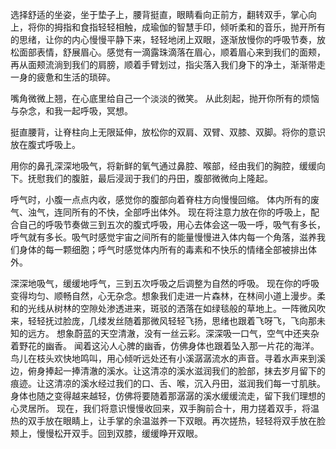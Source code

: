选择舒适的坐姿，坐于垫子上，腰背挺直，眼睛看向正前方，翻转双手，掌心向上，将你的拇指和食指轻轻相触，成瑜伽的智慧手印，倾听柔和的音乐，抛开所有的思绪，让你的内心慢慢平静下来，轻轻地闭上双眼，逐渐放慢你的呼吸节奏，放松面部表情，舒展眉心。感觉有一滴露珠滴落在眉心，顺着眉心来到我们的面颊，再从面颊流淌到我们的肩膀，顺着手臂划过，指尖落入我们身下的净土，渐渐带走一身的疲惫和生活的琐碎。

嘴角微微上翘，在心底里给自己一个淡淡的微笑。
从此刻起，抛开你所有的烦恼与杂念，和我一起呼吸，冥想。

挺直腰背，让脊柱向上无限延伸，放松你的双肩、双臂、双膝、双脚。将你的意识放在腹式呼吸上。

用你的鼻孔深深地吸气，将新鲜的氧气通过鼻腔、喉部，经由我们的胸腔，缓缓向下。抚慰我们的腹脏，最后浸润于我们的丹田，腹部微微向上隆起。

呼气时，小腹一点点内收，感觉你的腹部向着脊柱方向慢慢回缩。
体内所有的废气、浊气，连同所有的不快，全部呼出体外。
现在将注意力放在你的呼吸上，配合自己的呼吸节奏做三到五次的腹式呼吸，用心去体会这一吸一呼，吸气有多长，呼气就有多长。吸气时感觉宇宙之间所有的能量慢慢进入体内每一个角落，滋养我们身体的每一颗细胞；呼气时感觉体内所有的毒素和不快乐的情绪全部被排出体外。

深深地吸气，缓缓地呼气，三到五次呼吸之后调整为自然的呼吸。
现在你的呼吸变得均匀、顺畅自然，心无杂念。想象我们走进一片森林，在林间小道上漫步。柔和的光线从树林的空隙处渗透进来，斑驳的洒落在如绿毯般的草地上。一阵微风吹来，轻轻抚过脸庞，几缕发丝随着那微风轻轻飞扬，思绪也跟着飞呀飞，飞向那未知的远方。
想象蔚蓝的天空清澈，没有一丝云彩。深深吸一口气，空气中还夹杂着野花的幽香。
闻着这沁人心脾的幽香，仿佛身体也跟着坠入那一片花的海洋。
鸟儿在枝头欢快地鸣叫，用心倾听远处还有小溪潺潺流水的声音。寻着水声来到溪边，俯身捧起一捧清澈的溪水。让这清凉的溪水滋润我们的脸部，抹去岁月留下的痕迹。让这清凉的溪水经过我们的口、舌、喉，沉入丹田，滋润我们每一寸肌肤。身体也随之变得越来越轻，仿佛将要随着那潺潺的溪水缓缓流走，留下我们理想的心灵居所。
现在，我们将意识慢慢收回来，双手胸前合十，用力搓着双手，将温热的双手放在眼睛上，让手掌的余温滋养一下双眼。再次搓热，轻轻将双手放在脸颊上，慢慢松开双手。回到双膝，缓缓睁开双眼。